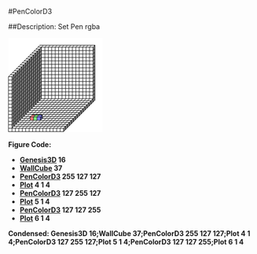 #PenColorD3

##Description: Set Pen rgba <r> <g> <b>

![](PenColorD3.png)

Figure Code:
- [Genesis3D](Genesis3D.md) 16
- [WallCube](WallCube.md) 37
- [PenColorD3](PenColorD3.md) 255 127 127
- [Plot](Plot.md) 4 1 4
- [PenColorD3](PenColorD3.md) 127 255 127
- [Plot](Plot.md) 5 1 4
- [PenColorD3](PenColorD3.md) 127 127 255
- [Plot](Plot.md) 6 1 4

Condensed: Genesis3D 16;WallCube 37;PenColorD3 255 127 127;Plot 4 1 4;PenColorD3 127 255 127;Plot 5 1 4;PenColorD3 127 127 255;Plot 6 1 4

